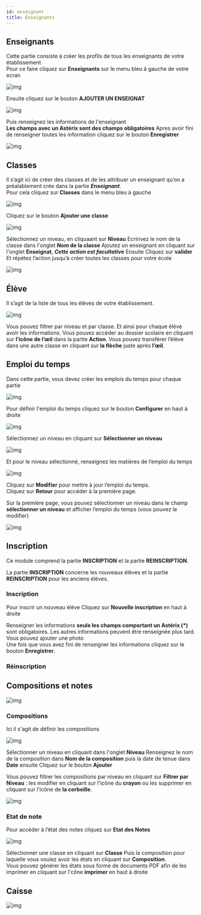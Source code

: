 ```yaml
---
id: enseignant
title: Enseignants
---
```


## Enseignants

Cette partie consiste à créer les profils de tous les enseignants de votre établissement <br />
Pour ce faire cliquez sur **Enseignants** sur le menu bleu à gauche de votre ecran

![img](../static/img/Enseignant/Enseignant1.PNG)

Ensuite cliquez sur le bouton **AJOUTER UN ENSEIGNAT**

![img](../static/img/Enseignant/Enseignant2.PNG)

Puis renseignez les informations de l'enseignant<br />
**Les champs avec un Astérix sont des champs obligatoires**
Apres avoir fini de renseigner toutes les information cliquez sur le bouton **Enregistrer**

![img](../static/img/Enseignant/Enseignant3.PNG)

## Classes

Il s’agit ici de créer des classes et de les attribuer un enseignant qu’on a préalablement crée dans la partie ***Enseignant***. <br />
Pour cela cliquez sur **Classes** dans le menu bleu à gauche

![img](../static/img/Classe/Classe1.PNG)

Cliquez sur le bouton **Ajouter une classe**

![img](../static/img/Classe/Classe2.PNG)

Sélectionnez un niveau, en cliquaant sur **Niveau**
Ecririvez le nom de la classe dans l'onglet **Nom de la classe**
Ajoutez un enseignant en cliquant sur l'onglet **Enseignat**, ***Cette action est facultative***
Ensuite Cliquez sur **valider** <br />
Et répétez l’action jusqu’à créer toutes les classes pour votre  école

![img](../static/img/Classe/Classe3.PNG)

## Élève

Il s’agit de la liste de tous les élèves de votre établissement.

![img](../static/img/Eleve/Eleve1.PNG)

Vous pouvez filtrer par niveau et par classe. Et ainsi pour chaque élève avoir les informations.
Vous pouvez accéder au dossier scolaire en cliquant sur **l’icône de l’œil** dans la partie **Action**.
Vous pouvez transférer l’élève dans une autre classe en cliquant sur **la flèche** juste après **l’œil**.

## Emploi du temps

Dans cette partie, vous devez créer les emplois du temps pour chaque partie

![img](../static/img/EmploiDuTemps/emploiTemps.PNG)

Pour définir l'emploi du temps cliquez sur le bouton **Configurer** en haut à droite

![img](../static/img/EmploiDuTemps/emploiTemps2.PNG)

Sélectionnez un niveau en cliquant sur **Sélectionner un niveau**

![img](../static/img/EmploiDuTemps/emploiTemps3.PNG)

Et pour le niveau sélectionné, renseignez les matières de l’emploi du temps

![img](../static/img/EmploiDuTemps/emploiTemps4.PNG)

Cliquez sur **Modifier** pour mettre à jour l’emploi du temps.<br />
Cliquez sur **Retour** pour accéder à la première page.

Sur la première page, vous pouvez sélectionner un niveau dans le champ **sélectionner un niveau** et afficher l’emploi du temps (vous pouvez le modifier)

![img](../static/img/EmploiDuTemps/emploiTemps5.PNG)

## Inscription

Ce module comprend la partie **INSCRIPTION** et la partie **REINSCRIPTION**.

<!-- ![img](../static/img/Inscription/inscription1.PNG) -->

La partie **INSCRIPTION** concerne les nouveaux élèves et la partie **REINSCRIPTION** pour les anciens élèves.

### Inscription

Pour inscrir un nouveau élève Cliquez sur **Nouvelle inscription** en haut à droite

<!-- ![img](../static/img/Inscription/inscription2.PNG) -->

Renseigner les informations **seule les champs comportant un Astérix (*)** sont obligatoires. Les autres informations peuvent être renseignée plus tard.<br />
Vous pouvez ajouter une photo <br />
Une fois que vous avez fini de renseigner les informations cliquez sur le bouton **Enregistrer**.

### Réinscription

## Compositions et notes

![img](../static/img/ComposNote/ComposNote.PNG)

### Compositions

Ici il s'agit de définir les compositions

![img](../static/img/ComposNote/Compos1.PNG)

Sélectionner un niveau en cliquant dans l'onglet **Niveau**
Renseignez le nom de la composition dans **Nom de la composition** puis la date de tenue dans **Date** ensuite
Cliquez sur le bouton **Ajouter**

Vous pouvez filtrer les compositions par niveau en cliquant sur **Filtrer par Niveau** : les modifier en cliquant sur l'icône du **crayon** ou les supprimer en cliquant sur l'icône de **la corbeille**.

![img](../static/img/ComposNote/ComposNote2.PNG)

### Etat de note

Pour accéder à l’état des notes cliquez sur **Etat des Notes**

![img](../static/img/ComposNote/Notes.PNG)

Sélectionner une classe en cliquant sur **Classe**
Puis la composition pour laquelle vous voulez avoir les états en cliquant sur **Composition**. <br /> 
Vous pouvez générer les états sous forme de documents PDF afin de les imprimer en cliquant sur l'cône **imprimer** en haut à droite

## Caisse

![img](../static/img/Caisse/Caisse1.PNG)










